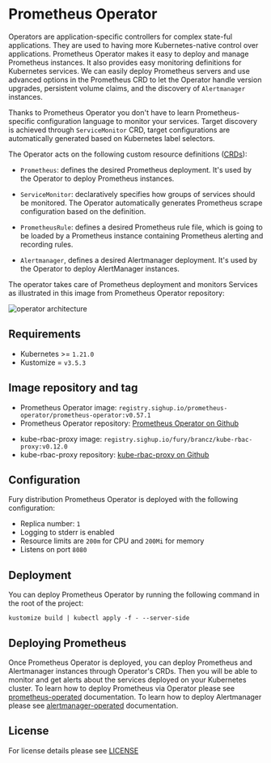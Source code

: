 # Prometheus Operator

<!-- <KFD-DOCS> -->

Operators are application-specific controllers for complex state-ful
applications. They are used to having more Kubernetes-native control over
applications. Prometheus Operator makes it easy to deploy and manage Prometheus
instances. It also provides easy monitoring definitions for Kubernetes
services. We can easily deploy Prometheus servers and use advanced options in
the Prometheus CRD to let the Operator handle version upgrades, persistent
volume claims, and the discovery of `Alertmanager` instances.

Thanks to Prometheus Operator you don't have to learn Prometheus-specific
configuration language to monitor your services. Target discovery is achieved
through `ServiceMonitor` CRD, target configurations are automatically generated
based on Kubernetes label selectors.

The Operator acts on the following custom resource definitions
([CRDs](https://kubernetes.io/docs/concepts/extend-kubernetes/api-extension/custom-resources/)):

- `Prometheus`: defines the desired Prometheus deployment. It's used by the
  Operator to deploy Prometheus instances.

- `ServiceMonitor`: declaratively specifies how groups of services should be
  monitored. The Operator automatically generates Prometheus scrape
  configuration based on the definition.

- `PrometheusRule`: defines a desired Prometheus rule file, which is going to be
  loaded by a Prometheus instance containing Prometheus alerting and recording
  rules.

- `Alertmanager`, defines a desired Alertmanager deployment. It's used by the
  Operator to deploy AlertManager instances.

The operator takes care of Prometheus deployment and monitors Services as
illustrated in this image from Prometheus Operator repository:

![operator architecture](https://coreos.com/sites/default/files/inline-images/p1.png)

## Requirements

- Kubernetes >= `1.21.0`
- Kustomize = `v3.5.3`

## Image repository and tag

* Prometheus Operator image: `registry.sighup.io/prometheus-operator/prometheus-operator:v0.57.1`
* Prometheus Operator repository: [Prometheus Operator on Github][prom-op-github]
- kube-rbac-proxy image: `registry.sighup.io/fury/brancz/kube-rbac-proxy:v0.12.0`
- kube-rbac-proxy repository: [kube-rbac-proxy on Github][krp-gh]

## Configuration

Fury distribution Prometheus Operator is deployed with the following configuration:
- Replica number: `1`
- Logging to stderr is enabled
- Resource limits are `200m` for CPU and `200Mi` for memory
- Listens on port `8080`

## Deployment

You can deploy Prometheus Operator by running the following command in the root of
the project:

```shell
kustomize build | kubectl apply -f - --server-side
```

## Deploying Prometheus

Once Prometheus Operator is deployed, you can deploy Prometheus and Alertmanager
instances through Operator's CRDs. Then you will be able to monitor and get
alerts about the services deployed on your Kubernetes cluster. To learn how to
deploy Prometheus via Operator please see
[prometheus-operated](../prometheus-operated) documentation. To learn how to
deploy Alertmanager please see [alertmanager-operated](../alertmanager-operated)
documentation.

<!-- Links -->

[prom-op-github]: https://github.com/prometheus-operator/prometheus-operator
[krp-gh]: https://quay.io/repository/brancz/kube-rbac-proxy

<!-- </KFD-DOCS> -->

## License

For license details please see [LICENSE](../../LICENSE)
